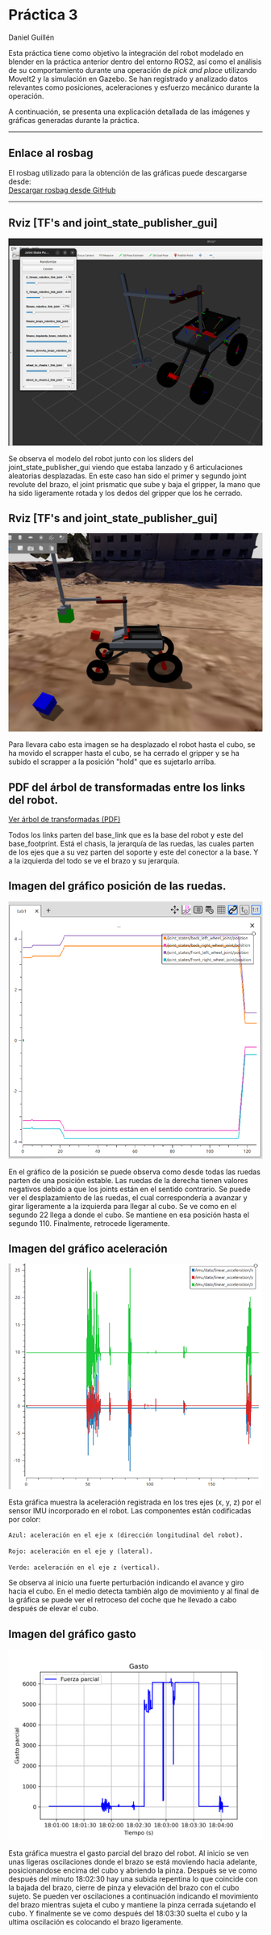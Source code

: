 # Práctica 3
Daniel Guillén

Esta práctica tiene como objetivo la integración del robot modelado en blender en la práctica anterior dentro del entorno ROS2, así como el análisis de su comportamiento durante una operación de *pick and place* utilizando MoveIt2 y la simulación en Gazebo. Se han registrado y analizado datos relevantes como posiciones, aceleraciones y esfuerzo mecánico durante la operación.

A continuación, se presenta una explicación detallada de las imágenes y gráficas generadas durante la práctica.

---

## Enlace al rosbag

El rosbag utilizado para la obtención de las gráficas puede descargarse desde:  
[Descargar rosbag desde GitHub](https://github.com/dguillen2022/Daniel_Guillen_Practica3/tree/main/rosbag2_2025_05_16-19_36_37)

---

## Rviz [TF's and joint_state_publisher_gui]

![alt text](imgs/model_rviz.png)

Se observa el modelo del robot junto con los sliders del joint_state_publisher_gui viendo que estaba lanzado y 6 articulaciones aleatorias desplazadas. En este caso han sido el primer y segundo joint revolute del brazo, el joint prismatic que sube y baja el gripper, la mano que ha sido ligeramente rotada y los dedos del gripper que los he cerrado.

## Rviz [TF's and joint_state_publisher_gui]

![alt text](imgs/Holding_cube.png)

Para llevara cabo esta imagen se ha desplazado el robot hasta el cubo, se ha movido el scrapper hasta el cubo, se ha cerrado el gripper y se ha subido el scrapper a la posición "hold" que es sujetarlo arriba.

## PDF del árbol de transformadas entre los links del robot.

[Ver árbol de transformadas (PDF)](Arbol_transformadas.pdf)

Todos los links parten del base_link que es la base del robot y este del base_footprint. Está el chasis, la jerarquía de las ruedas, las cuales parten de los ejes que a su vez parten del soporte y este del conector a la base. Y a la izquierda del todo se ve el brazo y su jerarquía.

## Imagen del gráfico posición de las ruedas.

![alt text](imgs/wheel_position.png)

En el gráfico de la posición se puede observa como desde todas las ruedas parten de una posición estable. Las ruedas de la derecha tienen valores negativos debido a que los joints están en el sentido contrario. Se puede ver el desplazamiento de las ruedas, el cual correspondería a avanzar y girar ligeramente a la izquierda para llegar al cubo. Se ve como en el segundo 22 llega a donde el cubo. Se mantiene en esa posición hasta el segundo 110. Finalmente, retrocede ligeramente.

## Imagen del gráfico aceleración

![alt text](imgs/acceleration_xyz.png)

Esta gráfica muestra la aceleración registrada en los tres ejes (x, y, z) por el sensor IMU incorporado en el robot. Las componentes están codificadas por color:

    Azul: aceleración en el eje x (dirección longitudinal del robot).

    Rojo: aceleración en el eje y (lateral).

    Verde: aceleración en el eje z (vertical).

Se observa al inicio una fuerte perturbación indicando el avance y giro hacia el cubo. En el medio detecta también algo de movimiento y al final de la gráfica se puede ver el retroceso del coche que he llevado a cabo después de elevar el cubo.

## Imagen del gráfico gasto

![alt text](imgs/grafico_gasto.png)

Esta gráfica muestra el gasto parcial del brazo del robot.
Al inicio se ven unas ligeras oscilaciones donde el brazo se está moviendo hacia adelante, posicionandose encima del cubo y abriendo la pinza. Después se ve como después del minuto 18:02:30 hay una subida repentina lo que coincide con la bajada del brazo, cierre de pinza y elevación del brazo con el cubo sujeto. Se pueden ver oscilaciones a continuación indicando el movimiento del brazo mientras sujeta el cubo y mantiene la pinza cerrada sujetando el cubo. Y finalmente se ve como después del 18:03:30 suelta el cubo y la ultima oscilación es colocando el brazo ligeramente.
